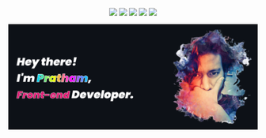 <p align="center">
  <a href="https://pratham.codes"><img src="https://img.icons8.com/clouds/50/000000/domain.png"/></a>
  <a href="https://twitter.com/prathkum"><img src="https://img.icons8.com/clouds/50/000000/twitter.png"/></a>
  <a href="https://www.instagram.com/rnezhmet_dinov/"><img src="https://img.icons8.com/clouds/50/000000/instagram-new--v2.png"/></a>
  <a href="https://www.linkedin.com/in/pratham-abb051175/"><img src="https://img.icons8.com/clouds/50/000000/linkedin.png"/></a>
  <a href="https://www.facebook.com/profile.php?id=100008740838226"><img src="https://img.icons8.com/clouds/50/000000/facebook-new.png"/></a>
</p>

![](https://raw.githubusercontent.com/PrathamKumar14/PrathamKumar14/master/bg.PNG)
